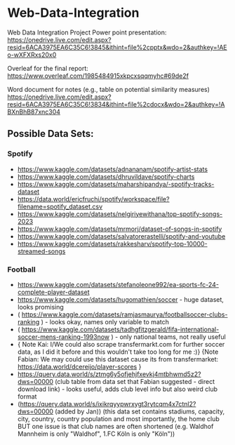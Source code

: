 # Web-Data-Integration
Web Data Integration Project
Power point presentation: https://onedrive.live.com/edit.aspx?resid=6ACA3975EA6C35C6!3845&ithint=file%2cpptx&wdo=2&authkey=!AEo-wXFXRxs20x0

Overleaf for the final report: 
https://www.overleaf.com/1985484915xkpcxsqqmyhc#69de2f

Word document for notes (e.g., table on potential similarity measures)
https://onedrive.live.com/edit.aspx?resid=6ACA3975EA6C35C6!3834&ithint=file%2cdocx&wdo=2&authkey=!ABXnBhB87xnc304

## Possible Data Sets:

### Spotify
- https://www.kaggle.com/datasets/adnananam/spotify-artist-stats 
- https://www.kaggle.com/datasets/dhruvildave/spotify-charts
- https://www.kaggle.com/datasets/maharshipandya/-spotify-tracks-dataset
- https://data.world/ericfruchi/spotify/workspace/file?filename=spotify_dataset.csv
- https://www.kaggle.com/datasets/nelgiriyewithana/top-spotify-songs-2023
- https://www.kaggle.com/datasets/mrmorj/dataset-of-songs-in-spotify
- https://www.kaggle.com/datasets/salvatorerastelli/spotify-and-youtube
- https://www.kaggle.com/datasets/rakkesharv/spotify-top-10000-streamed-songs

### Football
- https://www.kaggle.com/datasets/stefanoleone992/ea-sports-fc-24-complete-player-dataset
- https://www.kaggle.com/datasets/hugomathien/soccer - huge dataset, looks promising
- ( https://www.kaggle.com/datasets/ramjasmaurya/footballsoccer-clubs-ranking ) - looks okay, names only variable to match
- ( https://www.kaggle.com/datasets/tadhgfitzgerald/fifa-international-soccer-mens-ranking-1993now ) - only national teams, not really useful
- { Note Kai: I/We could also scrape transfermarkt.com for further soccer data, as I did it before and this wouldn't take too long for me :)} {Note Fabian: We may could use this dataset cause its from transfermarket: https://data.world/dcereijo/player-scores }
- https://query.data.world/s/ztmg6y5ofjehjfxevkj4mtbhwmd5z2?dws=00000 (club table from data set that Fabian suggested - direct download link) - looks useful, adds club level info but also weird club format
- (https://query.data.world/s/ixikrqyypwrxygt3rytcqm4x7ctnl2?dws=00000 (added by Jan)) (this data set contains stadiums, capacity, city, country, country population and most importantly, the home club BUT one issue is that club names are often shortened (e.g. Waldhof Mannheim is only "Waldhof", 1.FC Köln is only "Köln"))
